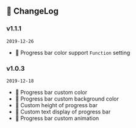 ## 📒 ChangeLog

### v1.1.1
`2019-12-26`

- 🎉 Progress bar color support `Function` setting

### v1.0.3
`2019-12-18`

- 🌟 Progress bar custom color
- 🌟 Progress bar custom background color
- 🌟 Custom height of progress bar
- 🌟 Custom text display of progress bar
- 🌟 Progress bar custom animation
